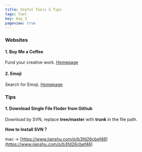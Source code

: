 ```yaml
---
title: Useful Tools & Tips
tags: Tool
key: key_3
pageview: true
---
```


### Websites

#### 1. Buy Me a Coffee

Fund your creative work. [Homepage](https://www.buymeacoffee.com/)

#### 2. Emoji

Search for Emoji. [Homepage](https://emojipedia.org/)

### Tips

#### 1. Download Single File Floder from Github

Download by SVN, replace **tree/master** with **trunk** in the file path.

**How to Install SVN？**

mac → [https://www.jianshu.com/p/b3fd26cbef46](https://www.jianshu.com/p/b3fd26cbef46)

